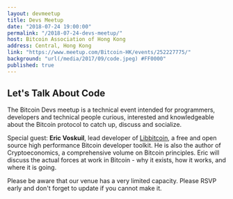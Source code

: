 ```yaml
---
layout: devmeetup
title: Devs Meetup
date: "2018-07-24 19:00:00"
permalink: "/2018-07-24-devs-meetup/"
host: Bitcoin Association of Hong Kong
address: Central, Hong Kong
link: "https://www.meetup.com/Bitcoin-HK/events/252227775/"
background: "url(/media/2017/09/code.jpeg) #FF0000"
published: true
---
```


## Let's Talk About Code


The Bitcoin Devs meetup is a technical event intended for programmers, developers and technical people curious, interested and knowledgeable about the Bitcoin protocol to catch up, discuss and socialize.

Special guest: **Eric Voskuil**, lead developer of [Libbitcoin](https://libbitcoin.org/), a free and open source high performance Bitcoin developer toolkit. He is also the author of Cryptoeconomics, a comprehensive volume on Bitcoin principles. Eric will discuss the actual forces at work in Bitcoin - why it exists, how it works, and where it is going.

Please be aware that our venue has a very limited capacity. Please RSVP early and don't forget to update if you cannot make it.
